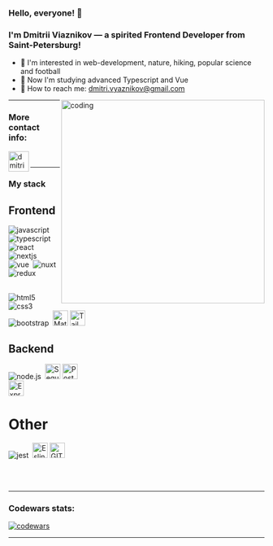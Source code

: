 ### Hello, everyone! 👋 
### I'm Dmitrii Viaznikov — a spirited Frontend Developer from Saint-Petersburg!

- 👀 I'm interested in web-development, nature, hiking, popular science and football
- 👀 Now I'm studying advanced Typescript and Vue
- 💬 How to reach me: dmitri.vyaznikov@gmail.com


<img align="right" alt="coding" width="400" src="https://media.tenor.com/NOYF3f82b_gAAAAC/programmer.gif">

---

### More contact info:

[<img align="left" alt="dmitrivyaznikov | Telegram" width="40px" src="https://img.icons8.com/fluency/48/000000/telegram-app.png" />][telegram]


<br/>

---
### My stack

## Frontend


<img alt="javascript" src="https://img.shields.io/badge/javascript-F7DF1E.svg?&style=for-the-badge&logo=javascript&logoColor=fff" />&nbsp;
<img alt="typescript" src="https://img.shields.io/badge/typescript-007ACC.svg?&style=for-the-badge&logo=typescript&logoColor=fff" />&nbsp;
<img alt="react" src="https://img.shields.io/badge/react-61DAFB.svg?&style=for-the-badge&logo=react&logoColor=fff" />&nbsp;
<img alt="nextjs" src="https://img.shields.io/badge/Next-black?style=for-the-badge&logo=next.js&logoColor=white" />&nbsp;
<img alt="vue" src="https://img.shields.io/badge/Vue.js-35495E?style=for-the-badge&logo=vuedotjs&logoColor=4FC08D" />&nbsp;
<img alt="nuxt" src="https://img.shields.io/badge/Nuxt-002E3B?style=for-the-badge&logo=nuxtdotjs&logoColor=#00DC82" />&nbsp;
<img alt="redux" src="https://img.shields.io/badge/redux-764ABC.svg?&style=for-the-badge&logo=redux&logoColor=fff" />&nbsp;

<br/>
<img alt="html5" src="https://img.shields.io/badge/html-E34F26.svg?&style=for-the-badge&logo=html5&logoColor=fff" />&nbsp;
<img alt="css3" src="https://img.shields.io/badge/css-1572B6.svg?&style=for-the-badge&logo=css3&logoColor=fff" />&nbsp;

<br/>
<img alt="bootstrap" src="https://img.shields.io/badge/bootstrap-7610F7.svg?&style=for-the-badge&logo=bootstrap&logoColor=fff" />&nbsp;
<img alt="Material UI" height="30" src="https://img.shields.io/badge/material%20ui-355981?style=for-the-badge&logo=material-ui&logoColor=53B5CA">
<img alt="Tailwind CSS" height="30" src="https://img.shields.io/badge/tailwind%20css-355981?style=for-the-badge&logo=tailwind-css&logoColor=53B5CA">

## Backend

<img alt="node.js" src="https://img.shields.io/badge/node.js-90C53F.svg?&style=for-the-badge&logo=node.js&logoColor=fff" />&nbsp;
<img alt="Sequelize" height="30" src="https://img.shields.io/badge/Sequelize-53B5CA?style=for-the-badge&logo=Sequelize&logoColor=355981">
<img alt="PostgreSQL" height="30" src="https://img.shields.io/badge/PostgreSQL-53B5CA?style=for-the-badge&logo=postgresql&logoColor=355981">
<br/>
<img alt="Express.js" height="30" src="https://img.shields.io/badge/Express.js-355981?style=for-the-badge&logo=express&logoColor=53B5CA">

# Other

<img alt="jest" src="https://img.shields.io/badge/jest-C21325.svg?&style=for-the-badge&logo=jest&logoColor=fff" />&nbsp;
<img alt="Eslint" height="30" src="https://img.shields.io/badge/eslint-355981?style=for-the-badge&logo=eslint&logoColor=53B5CA">
<img alt="GIT" height="30" src="https://img.shields.io/badge/GIT-355981?style=for-the-badge&logo=git&logoColor=53B5CA">

<br/>
<br/>

<!-- - **Frontend**: JavaScript, TypeScript, React, HTML5, CSS3
- **Backend**: Node.js, Express, Sessions/Tokens, JWT, CORS, WebSockets, PostgreSQL, Sequelize ORM
- **Testing**: Jest -->

---
### Codewars stats:
<a href="https://www.codewars.com/" target="blank"><img alt="codewars" src="https://www.codewars.com/users/d.vyaznikov/badges/large"></a>

---

[telegram]: https://t.me/Dmitri_Vyaznikov 


